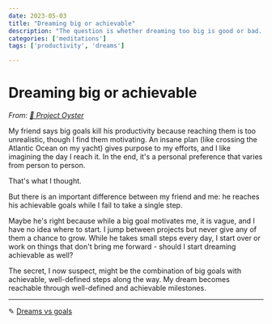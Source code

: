 ```yaml
---
date: 2023-05-03
title: "Dreaming big or achievable"
description: "The question is whether dreaming too big is good or bad. Does it help my motivation or hinder my motivation and productivity?"
categories: ['meditations']
tags: ['productivity', 'dreams']

---
```


# Dreaming big or achievable

*From: [🌊 Project Oyster](/docs/stories/project-oyster.md)*

My friend says big goals kill his productivity because reaching them is too unrealistic, though I find them motivating. An insane plan (like crossing the Atlantic Ocean on my yacht) gives purpose to my efforts, and I like imagining the day I reach it. In the end, it's a personal preference that varies from person to person.

That's what I thought.

But there is an important difference between my friend and me: he reaches his achievable goals while I fail to take a single step.

Maybe he's right because while a big goal motivates me, it is vague, and I have no idea where to start. I jump between projects but never give any of them a chance to grow. While he takes small steps every day, I start over or work on things that don't bring me forward - should I start dreaming achievable as well?

The secret, I now suspect, might be the combination of big goals with achievable, well-defined steps along the way. My dream becomes reachable through well-defined and achievable milestones.

---

✎ [Dreams vs goals](/posts/dreams-vs-goals.md)